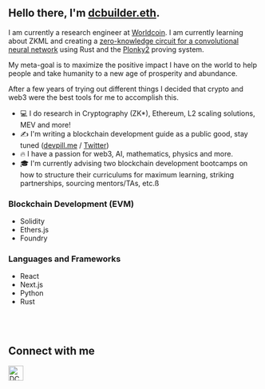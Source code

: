 ## Hello there, I'm [dcbuilder.eth](https://twitter.com/DCbuild3r).

I am currently a research engineer at [Worldcoin](https://worldcoin.org/). I am currently learning about ZKML and creating a [zero-knowledge circuit for a convolutional neural network](https://github.com/dcbuild3r/proto-neural-zkp/) using Rust and the [Plonky2](https://github.com/mir-protocol/plonky2) proving system.

My meta-goal is to maximize the positive impact I have on the world to help people and take humanity to a new age of prosperity and abundance.

After a few years of trying out different things I decided that crypto and web3 were the best tools for me to accomplish this.

- 💻 I do research in Cryptography (ZK*), Ethereum, L2 scaling solutions, MEV and more!
- ✍️ I'm writing a blockchain development guide as a public good, stay tuned ([devpill.me](http://devpill.me/) / [Twitter](https://twitter.com/devpillme))
- 🔥 I have a passion for web3, AI, mathematics, physics and more.
- 🎓 I'm currently advising two blockchain development bootcamps on how to structure their curriculums for maximum learning, striking partnerships, sourcing mentors/TAs, etc.ß

### Blockchain Development (EVM)

- Solidity
- Ethers.js
- Foundry

### Languages and Frameworks

- React
- Next.js
- Python
- Rust

<br />

<br /> 

[twitter]: https://twitter.com/DCbuild3r 

## Connect with me

[<img align="left" alt="DCBuilder | Twitter" width="30px" src="https://cdn.jsdelivr.net/npm/simple-icons@v3/icons/twitter.svg" />][twitter]
